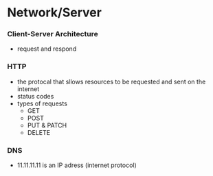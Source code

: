 # Network/Server

### Client-Server Architecture
- request and respond

### HTTP
- the protocal that sllows resources to be requested and sent on the internet
- status codes
- types of requests
    - GET
    - POST
    - PUT & PATCH
    - DELETE

### DNS
- 11.11.11.11 is an IP adress (internet protocol)
